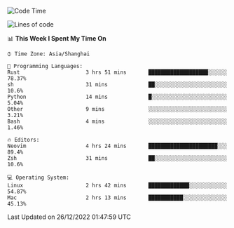 <!--START_SECTION:waka-->
![Code Time](http://img.shields.io/badge/Code%20Time-1%2C075%20hrs%206%20mins-blue)

![Lines of code](https://img.shields.io/badge/From%20Hello%20World%20I%27ve%20Written-24%20Thousand%20lines%20of%20code-blue)

📊 **This Week I Spent My Time On** 

```text
⌚︎ Time Zone: Asia/Shanghai

💬 Programming Languages: 
Rust                     3 hrs 51 mins       ███████████████████░░░░░░   78.37% 
sh                       31 mins             ██░░░░░░░░░░░░░░░░░░░░░░░   10.6% 
Python                   14 mins             █░░░░░░░░░░░░░░░░░░░░░░░░   5.04% 
Other                    9 mins              ░░░░░░░░░░░░░░░░░░░░░░░░░   3.21% 
Bash                     4 mins              ░░░░░░░░░░░░░░░░░░░░░░░░░   1.46%

🔥 Editors: 
Neovim                   4 hrs 24 mins       ██████████████████████░░░   89.4% 
Zsh                      31 mins             ██░░░░░░░░░░░░░░░░░░░░░░░   10.6%

💻 Operating System: 
Linux                    2 hrs 42 mins       █████████████░░░░░░░░░░░░   54.87% 
Mac                      2 hrs 13 mins       ███████████░░░░░░░░░░░░░░   45.13%

```


 Last Updated on 26/12/2022 01:47:59 UTC
<!--END_SECTION:waka-->
